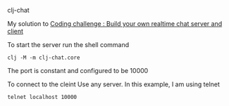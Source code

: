 clj-chat

My solution to [Coding challenge : Build your own realtime chat server and client](https://codingchallenges.fyi/challenges/challenge-realtime-chat)

To start the server run the shell command

``` shell
clj -M -m clj-chat.core
```

The port is constant and configured to be 10000

To connect to the cleint
Use any server. In this example, I am using telnet

``` shell
telnet localhost 10000

```
